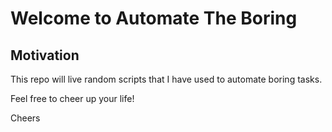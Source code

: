# Welcome to Automate The Boring 
## Motivation
This repo will live random scripts that I have used to automate boring tasks.

Feel free to cheer up your life!

Cheers